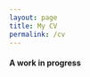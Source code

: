 ```yaml
---
layout: page
title: My CV
permalink: /cv
---
```


#### A work in progress

<object data="/assets/img/resume.pdf" width="600" height="900" type='application/pdf'></object>
